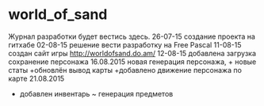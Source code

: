 # world_of_sand
Журнал разработки будет вестись здесь.
26-07-15
создание проекта на гитхабе
02-08-15
решение вести разработку на Free Pascal
11-08-15
создан сайт игры http://worldofsand.do.am/
12-08-15
добавлена загрузка сохранение персонажа
16.08.2015
новая генерация персонажа, + новые статы
+обновлён вывод карты
+добавлено движение персонажа по карте
21.08.2015
+ добавлен инвентарь
~ генерация предметов
